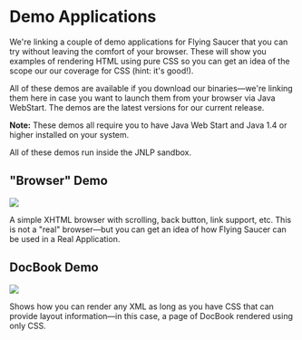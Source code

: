 # Demo Applications #

We're linking a couple of demo applications for Flying Saucer that you can try without leaving the comfort of your browser. These will show you examples of rendering HTML using pure CSS so you can get an idea of the scope our our coverage for CSS (hint: it's good!).

All of these demos are available if you download our binaries—we're linking them here in case you want to launch them from your browser via Java WebStart. The demos are the latest versions for our current release.

**Note:** These demos all require you to have Java Web Start and Java 1.4 or higher installed on your system.

All of these demos run inside the JNLP sandbox.

## "Browser" Demo ##
[![](https://xhtmlrenderer.dev.java.net/images/demobutton.png)](http://flyingsaucerproject.github.com/flyingsaucer/r8/demo/browser/browser_demo.jnlp)

A simple XHTML browser with scrolling, back button, link support, etc. This is not a "real" browser—but you can get an idea of how Flying Saucer can be used in a Real Application.

## DocBook Demo ##
[![](https://xhtmlrenderer.dev.java.net/images/demobutton.png)](http://flyingsaucerproject.github.com/flyingsaucer/r8/demo/docbook/docbook_demo.jnlp)

Shows how you can render any XML as long as you have CSS that can provide layout information—in this case, a page of DocBook rendered using only CSS.
